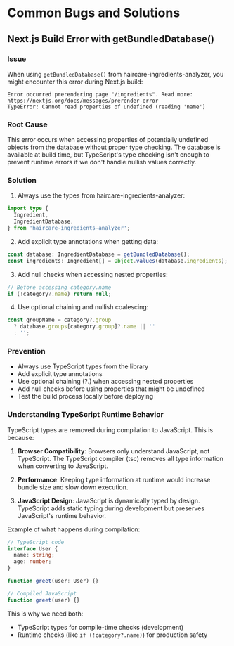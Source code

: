 # Common Bugs and Solutions

## Next.js Build Error with getBundledDatabase()

### Issue

When using `getBundledDatabase()` from haircare-ingredients-analyzer, you might encounter this error during Next.js build:

```
Error occurred prerendering page "/ingredients". Read more: https://nextjs.org/docs/messages/prerender-error
TypeError: Cannot read properties of undefined (reading 'name')
```

### Root Cause

This error occurs when accessing properties of potentially undefined objects from the database without proper type checking. The database is available at build time, but TypeScript's type checking isn't enough to prevent runtime errors if we don't handle nullish values correctly.

### Solution

1. Always use the types from haircare-ingredients-analyzer:

```typescript
import type {
  Ingredient,
  IngredientDatabase,
} from 'haircare-ingredients-analyzer';
```

2. Add explicit type annotations when getting data:

```typescript
const database: IngredientDatabase = getBundledDatabase();
const ingredients: Ingredient[] = Object.values(database.ingredients);
```

3. Add null checks when accessing nested properties:

```typescript
// Before accessing category.name
if (!category?.name) return null;
```

4. Use optional chaining and nullish coalescing:

```typescript
const groupName = category?.group
  ? database.groups[category.group]?.name || ''
  : '';
```

### Prevention

- Always use TypeScript types from the library
- Add explicit type annotations
- Use optional chaining (?.) when accessing nested properties
- Add null checks before using properties that might be undefined
- Test the build process locally before deploying

### Understanding TypeScript Runtime Behavior

TypeScript types are removed during compilation to JavaScript. This is because:

1. **Browser Compatibility**: Browsers only understand JavaScript, not TypeScript. The TypeScript compiler (tsc) removes all type information when converting to JavaScript.

2. **Performance**: Keeping type information at runtime would increase bundle size and slow down execution.

3. **JavaScript Design**: JavaScript is dynamically typed by design. TypeScript adds static typing during development but preserves JavaScript's runtime behavior.

Example of what happens during compilation:

```typescript
// TypeScript code
interface User {
  name: string;
  age: number;
}

function greet(user: User) {}

// Compiled JavaScript
function greet(user) {}
```

This is why we need both:

- TypeScript types for compile-time checks (development)
- Runtime checks (like `if (!category?.name)`) for production safety
